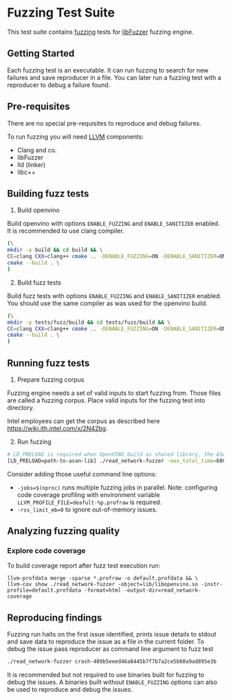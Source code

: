 # Fuzzing Test Suite

This test suite contains [fuzzing](https://en.wikipedia.org/wiki/Fuzzing) tests for [libFuzzer](https://llvm.org/docs/LibFuzzer.html) fuzzing engine.

## Getting Started

Each fuzzing test is an executable. It can run fuzzing to search for new
failures and save reproducer in a file. You can later run a fuzzing test with a
reproducer to debug a failure found.

## Pre-requisites

There are no special pre-requisites to reproduce and debug failures.

To run fuzzing you will need [LLVM](https://apt.llvm.org/) components:
- Clang and co.
- libFuzzer
- lld (linker)
- libc++


## Building fuzz tests

1. Build openvino

Build openvino with options `ENABLE_FUZZING` and `ENABLE_SANITIZER` enabled. It
is recommended to use clang compiler.

```bash
(\
mkdir -p build && cd build && \
CC=clang CXX=clang++ cmake .. -DENABLE_FUZZING=ON -DENABLE_SANITIZER=ON && \
cmake --build . \
)
```

2. Build fuzz tests

Build fuzz tests with options `ENABLE_FUZZING` and `ENABLE_SANITIZER` enabled.
You should use the same compiler as was used for the openvino build.

```bash
(\
mkdir -p tests/fuzz/build && cd tests/fuzz/build && \
CC=clang CXX=clang++ cmake .. -DENABLE_FUZZING=ON -DENABLE_SANITIZER=ON -DOpenVINO_DIR=$(pwd)/../../../build && \
cmake --build . \
)
```

## Running fuzz tests

1. Prepare fuzzing corpus

Fuzzing engine needs a set of valid inputs to start fuzzing from. Those files
are called a fuzzing corpus. Place valid inputs for the fuzzing test into
directory.

Intel employees can get the corpus as described here
https://wiki.ith.intel.com/x/2N42bg.

2. Run fuzzing

```bash
# LD_PRELOAD is required when OpenVINO build as shared library, the ASAN library has to be pre-loaded.
[LD_PRELOAD=path-to-asan-lib] ./read_network-fuzzer -max_total_time=600 ./read_network-corpus
```

Consider adding those useful command line options:
- `-jobs=$(nproc)` runs multiple fuzzing jobs in parallel. Note: configuring code coverage profiling with environment variable `LLVM_PROFILE_FILE=deafult-%p.profraw` is required.
- `-rss_limit_mb=0` to ignore out-of-memory issues.

## Analyzing fuzzing quality

### Explore code coverage

To build coverage report after fuzz test execution run:

```
llvm-profdata merge -sparse *.profraw -o default.profdata && \
llvm-cov show ./read_network-fuzzer -object=lib/libopenvino.so -instr-profile=default.profdata -format=html -output-dir=read_network-coverage
```

## Reproducing findings

Fuzzing run halts on the first issue identified, prints issue details to stdout and save data to reproduce the issue as a file in the current folder. To debug the issue pass reproducer as command line argument to fuzz test

```bash
./read_network-fuzzer crash-409b5eeed46a8445b7f7b7a2ce5b60a9ad895e3b
```

It is recommended but not required to use binaries built for fuzzing to debug the issues. A binaries built without `ENABLE_FUZZING` options can also be used to reproduce and debug the issues.
